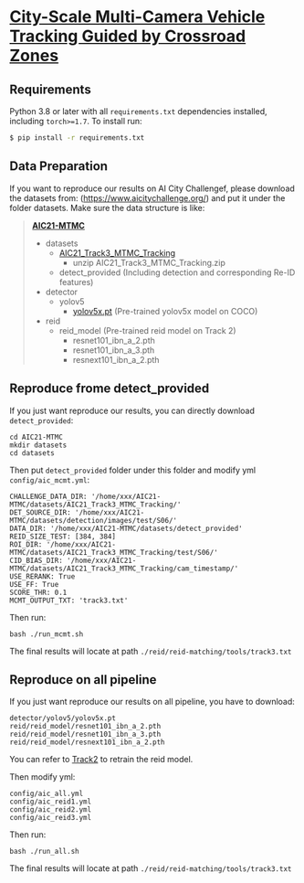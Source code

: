 # [City-Scale Multi-Camera Vehicle Tracking Guided by Crossroad Zones](https://arxiv.org/pdf/2105.06623.pdf)

## Requirements

Python 3.8 or later with all ```requirements.txt``` dependencies installed, including `torch>=1.7`. To install run:
```bash
$ pip install -r requirements.txt
```

## Data Preparation
If you want to reproduce our results on AI City Challengef,
please download the datasets from: (https://www.aicitychallenge.org/)
and put it under the folder datasets.
Make sure the data structure is like:

> **[AIC21-MTMC](https://drive.google.com/drive/folders/11616Gomc7MbjbgWrDruL26TGi9JNCAAE?usp=sharing)**
>   * datasets
>     * [AIC21_Track3_MTMC_Tracking](https://www.aicitychallenge.org/2021-data-and-evaluation/)
>       * unzip AIC21_Track3_MTMC_Tracking.zip
>     * detect_provided (Including detection and corresponding Re-ID features)
>   * detector
>     * yolov5
>       * [yolov5x.pt](https://github.com/ultralytics/yolov5/releases/download/v4.0/yolov5x.pt) (Pre-trained yolov5x model on COCO)
>   * reid
>     * reid_model (Pre-trained reid model on Track 2)
>       * resnet101_ibn_a_2.pth
>       * resnet101_ibn_a_3.pth
>       * resnext101_ibn_a_2.pth

## Reproduce frome detect_provided 
If you just want reproduce our results, you can directly download ```detect_provided```:
```
cd AIC21-MTMC
mkdir datasets
cd datasets
```
Then put ```detect_provided``` folder under this folder and modify yml ```config/aic_mcmt.yml```:
```
CHALLENGE_DATA_DIR: '/home/xxx/AIC21-MTMC/datasets/AIC21_Track3_MTMC_Tracking/'
DET_SOURCE_DIR: '/home/xxx/AIC21-MTMC/datasets/detection/images/test/S06/'
DATA_DIR: '/home/xxx/AIC21-MTMC/datasets/detect_provided'
REID_SIZE_TEST: [384, 384]
ROI_DIR: '/home/xxx/AIC21-MTMC/datasets/AIC21_Track3_MTMC_Tracking/test/S06/'
CID_BIAS_DIR: '/home/xxx/AIC21-MTMC/datasets/AIC21_Track3_MTMC_Tracking/cam_timestamp/'
USE_RERANK: True
USE_FF: True
SCORE_THR: 0.1
MCMT_OUTPUT_TXT: 'track3.txt'
```
Then run:
```
bash ./run_mcmt.sh
```

The final results will locate at path ```./reid/reid-matching/tools/track3.txt```

## Reproduce on all pipeline
If you just want reproduce our results on all pipeline, you have to download:
```
detector/yolov5/yolov5x.pt
reid/reid_model/resnet101_ibn_a_2.pth
reid/reid_model/resnet101_ibn_a_3.pth
reid/reid_model/resnext101_ibn_a_2.pth
```
You can refer to [Track2](https://github.com/michuanhaohao/AICITY2021_Track2_DMT) to retrain the reid model.

Then modify yml:
```
config/aic_all.yml
config/aic_reid1.yml
config/aic_reid2.yml
config/aic_reid3.yml
```
Then run:
```
bash ./run_all.sh
```

The final results will locate at path ```./reid/reid-matching/tools/track3.txt```
